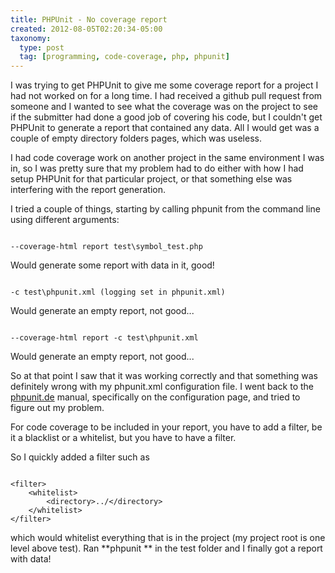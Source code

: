 ```yaml
---
title: PHPUnit - No coverage report
created: 2012-08-05T02:20:34-05:00
taxonomy:
  type: post
  tag: [programming, code-coverage, php, phpunit]
---
```


I was trying to get PHPUnit to give me some coverage report for a project I had not worked on for a long time. I had received a github pull request from someone and I wanted to see what the coverage was on the project to see if the submitter had done a good job of covering his code, but I couldn't get PHPUnit to generate a report that contained any data. All I would get was a couple of empty directory folders pages, which was useless.

I had code coverage work on another project in the same environment I was in, so I was pretty sure that my problem had to do either with how I had setup PHPUnit for that particular project, or that something else was interfering with the report generation.

I tried a couple of things, starting by calling phpunit from the command line using different arguments:

<pre><code class="language-shell line-numbers">
--coverage-html report test\symbol_test.php
</code></pre>
Would generate some report with data in it, good!

<pre><code class="language-shell line-numbers">
-c test\phpunit.xml (logging set in phpunit.xml)
</code></pre>
Would generate an empty report, not good...

<pre><code class="language-shell line-numbers">
--coverage-html report -c test\phpunit.xml
</code></pre>
Would generate an empty report, not good...

So at that point I saw that it was working correctly and that something was definitely wrong with my phpunit.xml configuration file. I went back to the [phpunit.de](https://phpunit.de/manual/current/en/code-coverage-analysis.html#code-coverage-analysis.whitelisting-files) manual, specifically on the configuration page, and tried to figure out my problem.

For code coverage to be included in your report, you have to add a filter, be it a blacklist or a whitelist, but you have to have a filter.

So I quickly added a filter such as

<pre><code class="language-markup line-numbers">
&lt;filter&gt;
	&lt;whitelist&gt;
		&lt;directory&gt;../&lt;/directory&gt;
	&lt;/whitelist&gt;
&lt;/filter&gt;
</code></pre>

which would whitelist everything that is in the project (my project root is one level above test). Ran **phpunit ** in the test folder and I finally got a report with data!

